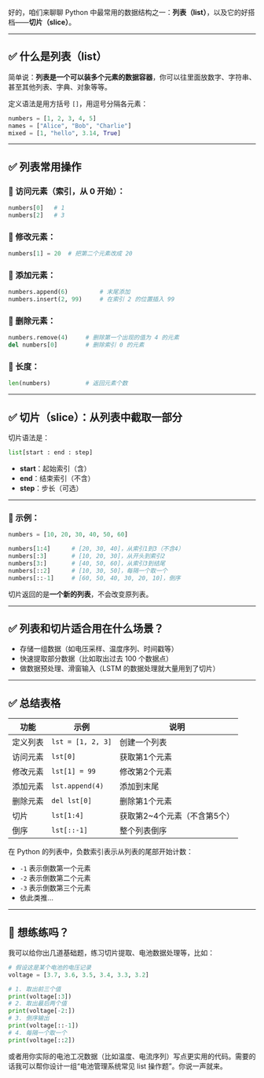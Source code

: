 好的，咱们来聊聊 Python 中最常用的数据结构之一：**列表（list）**，以及它的好搭档——**切片（slice）**。

---

## ✅ 什么是列表（list）

简单说：**列表是一个可以装多个元素的数据容器**，你可以往里面放数字、字符串、甚至其他列表、字典、对象等等。

定义语法是用方括号 `[]`，用逗号分隔各元素：

```python
numbers = [1, 2, 3, 4, 5]
names = ["Alice", "Bob", "Charlie"]
mixed = [1, "hello", 3.14, True]
```

---

## ✅ 列表常用操作

### 🔹 访问元素（索引，从 0 开始）：

```python
numbers[0]   # 1
numbers[2]   # 3
```

### 🔹 修改元素：

```python
numbers[1] = 20  # 把第二个元素改成 20
```

### 🔹 添加元素：

```python
numbers.append(6)         # 末尾添加
numbers.insert(2, 99)     # 在索引 2 的位置插入 99
```

### 🔹 删除元素：

```python
numbers.remove(4)     # 删除第一个出现的值为 4 的元素
del numbers[0]        # 删除索引 0 的元素
```

### 🔹 长度：

```python
len(numbers)          # 返回元素个数
```

---

## ✅ 切片（slice）：从列表中截取一部分

切片语法是：

```python
list[start : end : step]
```

* **start**：起始索引（含）
* **end**：结束索引（不含）
* **step**：步长（可选）

---

### 🔹 示例：

```python
numbers = [10, 20, 30, 40, 50, 60]
```

```python
numbers[1:4]      # [20, 30, 40]，从索引1到3（不含4）
numbers[:3]       # [10, 20, 30]，从开头到索引2
numbers[3:]       # [40, 50, 60]，从索引3到结尾
numbers[::2]      # [10, 30, 50]，每隔一个取一个
numbers[::-1]     # [60, 50, 40, 30, 20, 10]，倒序
```

切片返回的是**一个新的列表**，不会改变原列表。

---

## ✅ 列表和切片适合用在什么场景？

* 存储一组数据（如电压采样、温度序列、时间戳等）
* 快速提取部分数据（比如取出过去 100 个数据点）
* 做数据预处理、滑窗输入（LSTM 的数据处理就大量用到了切片）

---

## ✅ 总结表格

| 功能   | 示例                | 说明               |
| ---- | ----------------- | ---------------- |
| 定义列表 | `lst = [1, 2, 3]` | 创建一个列表           |
| 访问元素 | `lst[0]`          | 获取第1个元素          |
| 修改元素 | `lst[1] = 99`     | 修改第2个元素          |
| 添加元素 | `lst.append(4)`   | 添加到末尾            |
| 删除元素 | `del lst[0]`      | 删除第1个元素          |
| 切片   | `lst[1:4]`        | 获取第2~4个元素（不含第5个） |
| 倒序   | `lst[::-1]`       | 整个列表倒序           |

在 Python 的列表中，负数索引表示从列表的尾部开始计数：
- `-1` 表示倒数第一个元素  
- `-2` 表示倒数第二个元素  
- `-3` 表示倒数第三个元素  
- 依此类推…
---

## 🧪 想练练吗？

我可以给你出几道基础题，练习切片提取、电池数据处理等，比如：

```python
# 假设这是某个电池的电压记录
voltage = [3.7, 3.6, 3.5, 3.4, 3.3, 3.2]

# 1. 取出前三个值
print(voltage[:3])
# 2. 取出最后两个值
print(voltage[-2:])
# 3. 倒序输出
print(voltage[::-1])
# 4. 每隔一个取一个
print(voltage[::2])
```

或者用你实际的电池工况数据（比如温度、电流序列）写点更实用的代码。需要的话我可以帮你设计一组“电池管理系统常见 list 操作题”。你说一声就来。

